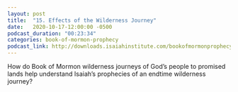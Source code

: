 ```yaml
---
layout: post
title:  "15. Effects of the Wilderness Journey"
date:   2020-10-17-12:00:00 -0500
podcast_duration: "00:23:34"
categories: book-of-mormon-prophecy
podcast_link: http://downloads.isaiahinstitute.com/bookofmormonprophecypodcast/Episode_15_v1.mp3
---
```

How do Book of Mormon wilderness journeys of God’s people to promised lands help understand Isaiah’s prophecies of an endtime wilderness journey?
